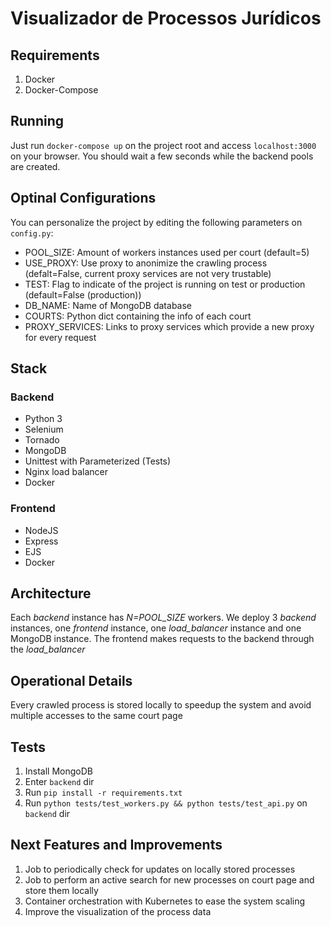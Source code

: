# Visualizador de Processos Jurídicos

## Requirements
1. Docker
2. Docker-Compose

## Running
Just run `docker-compose up` on the project root and access `localhost:3000` on your browser. You should wait a few seconds while the backend pools are created.

## Optinal Configurations
You can personalize the project by editing the following parameters on `config.py`:
- POOL_SIZE: Amount of workers instances used per court (default=5)
- USE_PROXY: Use proxy to anonimize the crawling process (defalt=False, current proxy services are not very trustable)
- TEST: Flag to indicate of the project is running on test or production (default=False (production))
- DB_NAME: Name of MongoDB database
- COURTS: Python dict containing the info of each court
- PROXY_SERVICES: Links to proxy services which provide a new proxy for every request

## Stack
### Backend
- Python 3
- Selenium
- Tornado
- MongoDB
- Unittest with Parameterized (Tests)
- Nginx load balancer
- Docker

### Frontend
- NodeJS
- Express
- EJS
- Docker

## Architecture
Each *backend* instance has *N=POOL_SIZE* workers. We deploy 3 *backend* instances, one *frontend* instance, one *load_balancer* instance and one MongoDB instance. The frontend makes requests to the backend through the *load_balancer*

## Operational Details
Every crawled process is stored locally to speedup the system and avoid multiple accesses to the same court page

## Tests
1. Install MongoDB
2. Enter `backend` dir
3. Run `pip install -r requirements.txt`
4. Run `python tests/test_workers.py && python tests/test_api.py` on `backend` dir

## Next Features and Improvements
1. Job to periodically check for updates on locally stored processes
2. Job to perform an active search for new processes on court page and store them locally
3. Container orchestration with Kubernetes to ease the system scaling
4. Improve the visualization of the process data